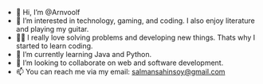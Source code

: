 - 👋 Hi, I’m @Arnvoolf
- 👀 I’m interested in technology, gaming, and coding. I also enjoy literature and playing my guitar.
- 👨‍💻 I really love solving problems and developing new things. Thats why I started to learn coding. 
- 🌱 I’m currently learning Java and Python.
- 💞️ I’m looking to collaborate on web and software development. 
- 📫 You can reach me via my email: salmansahinsoy@gmail.com

<!---
CinBey/CinBey is a ✨ special ✨ repository because its `README.md` (this file) appears on your GitHub profile.
You can click the Preview link to take a look at your changes.
--->
